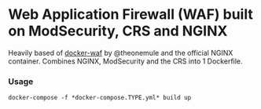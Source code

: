 Web Application Firewall (WAF) built on ModSecurity, CRS and NGINX
====

Heavily based of [docker-waf](https://github.com/theonemule/docker-waf) by @theonemule and the official NGINX container. Combines NGINX, ModSecurity and the CRS into 1 Dockerfile.  

### Usage

    docker-compose -f *docker-compose.TYPE.yml* build up